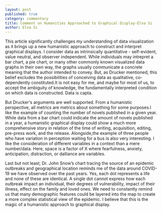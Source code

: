 ```yaml
---
layout: post
published: true
category: commentary
title: Comment on Humanities Approached to Graphical Display-Elva Si
author: Elva Si
---
```

This article significantly challenges my understanding of data visualization as it brings up a new humanistic approach to construct and interpret graphical displays. I consider data as intrinsically quantitative - self-evident, value neutral, and observer independent. While individuals may intrepret a bar chart, a pie chart, or many other commonly known visualized data graphs in their own way, the graphs usually communicate a concrete meaning that the author intended to convey. But, as Drucker mentioned, this belief excludes the possibilities of conceiving data as qualitative, co-dependently constituted.It is not easy for me, and maybe for most of us, to accept the ambiguity of knowledge, the fundamentally interpreted condition on which data is constructed. Data is capta.

But Drucker's arguments are well supported. From a humanistic perspective, all metrics are metrics about something for some purposes.I like the example of counting the number of novels published in a given year. While data from a bar chart could indicate the amount of novels published in a year, a humanistic graphical display could show a much more comprehensive story in relation of the time of writing, acquisition, editing, pre-press work, and the release. Alongside,the example of three people who have variation in perception waiting for a bus is also very interesting. I like the consideration of different variables in a context than a mere number/data. Here, space is a factor of X where fearfulness, anxiety, anticipation, distraction, or dalliance are variables.

Last but not least, Dr. John Snow’s chart tracing the source of an epidemic outbreaks and geographical location reminds me of the data around COVID-19 we have observed over the past years. Yes, each dot represents a life and none of these are identical. A single dot cannot express how each outbreak impact an individual, their degrees of vulnerability, impact of their illness, effect on the family and loved ones. We need to constantly remind us that many demographic features could be layered into the map to create a more complex statistical view of the epidemic. I believe that this is the magic of a humanistic approach to graphical display.
